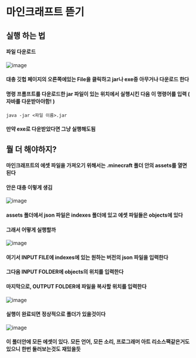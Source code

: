 # 마인크래프트 뜯기
## 실행 하는 법
#### 파일 다운로드
![image](https://github.com/uf-developer/Source/assets/117362735/ac4a8d6f-f14d-47aa-ad54-9e419aff2356)
#### 대충 깃헙 페이지의 오른쪽에있는 File을 클릭하고 jar나 exe중 아무거나 다운로드 한다

#### 명령 프롬프트를 다운로드한 jar 파일이 있는 위치에서 실행시킨 다음 이 명령어를 입력 ( 자바를 다운받아야함! )
```
java -jar <파일 이름>.jar
```
#### 만약 exe로 다운받았다면 그냥 실행해도됨
## 뭘 더 해야하지?
#### 마인크래프트의 에셋 파일을 가져오기 위해서는 .minecraft 폴더 안의 assets를 열면 된다
#### 안은 대충 이렇게 생김
![image](https://github.com/uf-developer/Source/assets/117362735/6c0edfca-4806-401c-a23f-5271b2ebfa07)
#### assets 폴더에서 json 파일은 indexes 폴더에 있고 에셋 파일들은 objects에 있다
#### 그래서 어떻게 실행할까
![image](https://github.com/uf-developer/Source/assets/117362735/2f72e08b-b918-4a8a-9827-8ae13a715e60)
#### 여기서 INPUT FILE에 indexes에 있는 원하는 버전의 json 파일을 입력한다
#### 그다음 INPUT FOLDER에 objects의 위치를 입력한다
#### 마지막으로, OUTPUT FOLDER에 파일을 복사할 위치를 입력한다
![image](https://github.com/uf-developer/Source/assets/117362735/34303cf9-9f4e-49c3-87a0-19a74b562292)
#### 실행이 완료되면 정상적으로 폴더가 있을것이다
![image](https://github.com/uf-developer/Source/assets/117362735/567dbcc2-0b12-41da-bf8e-a74506b59fae)
#### 이 폴더안에 모든 에셋이 있다. 모든 언어, 모든 소리, 프로그래머 아트 리소스팩같은거도 있으니 한번 둘러보는것도 재밌을듯
